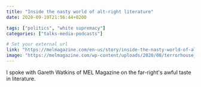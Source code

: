 ```yaml
---
title: "Inside the nasty world of alt-right literature"
date: 2020-09-10T21:56:44+0200

tags: ["politics", "white supremacy"]
categories: ["talks-media-podcasts"]

# Set your external url
link: "https://melmagazine.com/en-us/story/inside-the-nasty-world-of-alt-right-literature"
image: "https://melmagazine.com/wp-content/uploads/2020/08/terrorhouse_magazine.jpg"
---
```


I spoke with Gareth Watkins of MEL Magazine on the far-right's awful taste in literature.